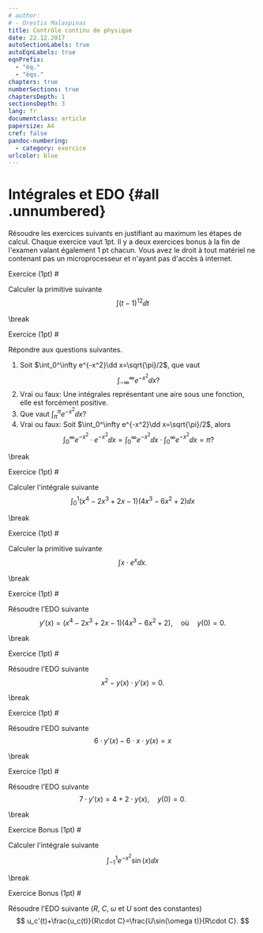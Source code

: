 ```yaml
---
# author:
# - Orestis Malaspinas
title: Contrôle continu de physique
date: 22.12.2017
autoSectionLabels: true
autoEqnLabels: true
eqnPrefix: 
  - "éq."
  - "éqs."
chapters: true
numberSections: true
chaptersDepth: 1
sectionsDepth: 3
lang: fr
documentclass: article
papersize: A4
cref: false
pandoc-numbering:
  - category: exercice
urlcolor: blue
---
```


Intégrales et EDO {#all .unnumbered}
====================================

Résoudre les exercices suivants en justifiant au maximum les étapes de calcul.
Chaque exercice vaut 1pt. Il y a deux exercices bonus à la fin de l'examen valant également 1 pt chacun.
Vous avez le droit à tout matériel ne contenant pas un microprocesseur et n'ayant pas 
d'accès à internet.

Exercice (1pt) #

Calculer la primitive suivante
$$
 \int (t-1)^{12}\dd t
$$

\break

Exercice (1pt) # 

Répondre aux questions suivantes.

1. Soit $\int_0^\infty e^{-x^2}\dd x=\sqrt{\pi}/2$, que vaut  $$\int_{-\infty}^\infty e^{-x^2}\dd x?$$
2. Vrai ou faux: Une intégrales représentant une aire sous une fonction, elle est forcément positive.
3. Que vaut $\int_\pi^\pi e^{-x^2}\dd x$?
4. Vrai ou faux: Soit $\int_0^\infty e^{-x^2}\dd x=\sqrt{\pi}/2$, alors 
$$\int_{0}^\infty e^{-x^2}\cdot e^{-x^2}\dd x=\int_{0}^\infty e^{-x^2}\dd x\cdot \int_{0}^\infty e^{-x^2}\dd x=\pi?$$

\break

Exercice (1pt) #

Calculer l'intégrale suivante
$$
 \int_0^1 (x^4-2x^3+2x-1)(4x^3-6x^2+2)\dd x
$$

\break

Exercice (1pt) # 

Calculer la primitive suivante
$$
 \int x\cdot e^x\dd x.
$$

\break


Exercice (1pt) #

Résoudre l'EDO suivante
$$
y'(x)=(x^4-2x^3+2x-1)(4x^3-6x^2+2),\quad \mbox{où}\quad y(0)=0. 
$$

\break

Exercice (1pt) #

Résoudre l'EDO suivante
$$
x^2-y(x)\cdot y'(x)=0.
$$

\break

Exercice (1pt) #

Résoudre l'EDO suivante
$$
6\cdot y'(x)-6\cdot x\cdot y(x)=x
$$

\break

Exercice (1pt) #

Résoudre l'EDO suivante
$$
7\cdot y'(x)=4+2\cdot y(x),\quad y(0)=0.
$$

\break

Exercice Bonus (1pt) #

Calculer l'intégrale suivante
$$
 \int_{-1}^1 e^{-x^2}\sin(x)\dd x
$$

\break

Exercice Bonus (1pt) #

Résoudre l'EDO suivante ($R$, $C$, $\omega$ et $U$ sont des constantes)
$$
u_c'(t)+\frac{u_c(t)}{R\cdot C}=\frac{U\sin(\omega t)}{R\cdot C}.
$$
